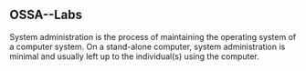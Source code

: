 ## OSSA--Labs

System administration is the process of maintaining the operating system of a computer system. 
On a stand-alone computer, system administration is minimal and usually left up to the individual(s) using the computer. 
